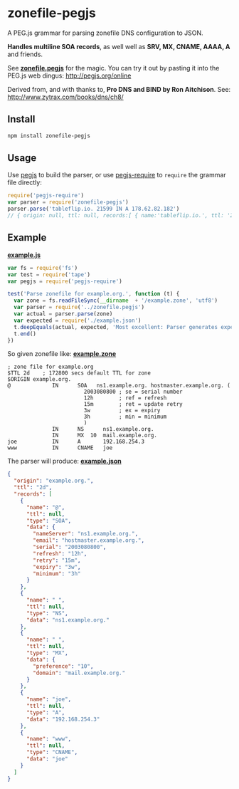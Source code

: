 # zonefile-pegjs

A PEG.js grammar for parsing zonefile DNS configuration to JSON.

**Handles multiline SOA records**, as well well as **SRV, MX, CNAME, AAAA, A** and friends.

See **[zonefile.pegjs](https://github.com/tableflip/zonefile-pegjs/blob/master/zonefile.pegjs)** for the magic. You can try it out by pasting it into the PEG.js web dingus: http://pegjs.org/online

Derived from, and with thanks to, **Pro DNS and BIND by Ron Aitchison**.
See: http://www.zytrax.com/books/dns/ch8/

## Install

```sh
npm install zonefile-pegjs
```

## Usage

Use [pegjs](https://www.npmjs.com/package/pegjs) to build the parser, or use [pegjs-require](https://www.npmjs.com/package/pegjs-require) to `require` the grammar file directly:

```js
require('pegjs-require')
var parser = require('zonefile-pegjs')
parser.parse('tableflip.io. 21599 IN A 178.62.82.182')
// { origin: null, ttl: null, records:[ { name:'tableflip.io.', ttl: '21599', type:'A', data: '178.62.82.182' } ] }
```

## Example

[**example.js**](https://github.com/tableflip/zonefile-pegjs/blob/master/test/example.js)

```js
var fs = require('fs')
var test = require('tape')
var pegjs = require('pegjs-require')

test('Parse zonefile for example.org.', function (t) {
  var zone = fs.readFileSync(__dirname  + '/example.zone', 'utf8')
  var parser = require('../zonefile.pegjs')
  var actual = parser.parse(zone)
  var expected = require('./example.json')
  t.deepEquals(actual, expected, 'Most excellent: Parser generates expected output for example.org.')
  t.end()
})
```

So given zonefile like: [**example.zone**](https://github.com/tableflip/zonefile-pegjs/blob/master/test/example.zone)

```zonefile
; zone file for example.org
$TTL 2d    ; 172800 secs default TTL for zone
$ORIGIN example.org.
@             IN      SOA   ns1.example.org. hostmaster.example.org. (
                        2003080800 ; se = serial number
                        12h        ; ref = refresh
                        15m        ; ret = update retry
                        3w         ; ex = expiry
                        3h         ; min = minimum
                        )
              IN      NS      ns1.example.org.
              IN      MX  10  mail.example.org.
joe           IN      A       192.168.254.3
www           IN      CNAME   joe
```

The parser will produce: [**example.json**](https://github.com/tableflip/zonefile-pegjs/blob/master/test/example.json)

```json
{
  "origin": "example.org.",
  "ttl": "2d",
  "records": [
    {
      "name": "@",
      "ttl": null,
      "type": "SOA",
      "data": {
        "nameServer": "ns1.example.org.",
        "email": "hostmaster.example.org.",
        "serial": "2003080800",
        "refresh": "12h",
        "retry": "15m",
        "expiry": "3w",
        "minimum": "3h"
      }
    },
    {
      "name": " ",
      "ttl": null,
      "type": "NS",
      "data": "ns1.example.org."
    },
    {
      "name": " ",
      "ttl": null,
      "type": "MX",
      "data": {
        "preference": "10",
        "domain": "mail.example.org."
      }
    },
    {
      "name": "joe",
      "ttl": null,
      "type": "A",
      "data": "192.168.254.3"
    },
    {
      "name": "www",
      "ttl": null,
      "type": "CNAME",
      "data": "joe"
    }
  ]
}
```

